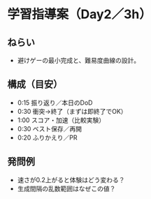 # 学習指導案（Day2／3h）
## ねらい
- 避けゲーの最小完成と、難易度曲線の設計。

## 構成（目安）
- 0:15 振り返り／本日のDoD
- 0:30 衝突→終了（まずは即終了でOK）
- 1:00 スコア・加速（比較実験）
- 0:30 ベスト保存／再開
- 0:20 ふりかえり／PR

## 発問例
- 速さが0.2上がると体験はどう変わる？
- 生成間隔の乱数範囲はなぜこの値？
